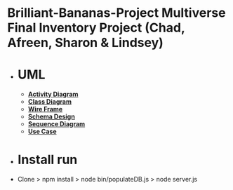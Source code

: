 # Brilliant-Bananas-Project Multiverse Final Inventory Project (Chad, Afreen, Sharon & Lindsey)

 - # UML
   - **[Activity Diagram](./UML/activitydiagram/)**
   - **[Class Diagram](./UML/Class%20Diagrams/)**
   - **[Wire Frame](./UML/wireframe/)**
   - **[Schema Design](./UML/Schema%20design)**
   - **[Sequence Diagram](./UML/Sequence%20diagram)**
   - **[Use Case](./UML/Usecase%20diagram)**

- # Install run
-  Clone > npm install > node bin/populateDB.js > node server.js
